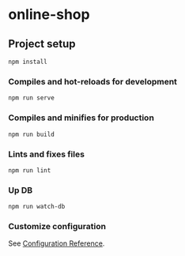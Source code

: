 # online-shop

## Project setup
```
npm install
```

### Compiles and hot-reloads for development
```
npm run serve
```

### Compiles and minifies for production
```
npm run build
```

### Lints and fixes files
```
npm run lint
```

### Up DB
```
npm run watch-db
```

### Customize configuration
See [Configuration Reference](https://cli.vuejs.org/config/).
